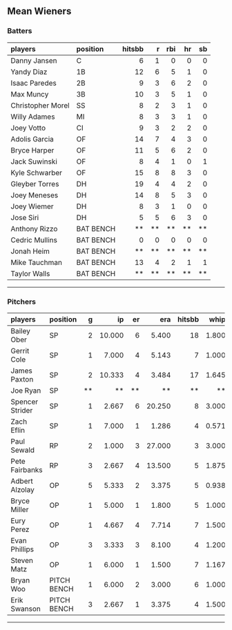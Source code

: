 ## Mean Wieners

### Batters

 
|players           |position  | hitsbb|  r| rbi| hr| sb| 
|:-----------------|:---------|------:|--:|---:|--:|--:| 
|Danny Jansen      |C         |      6|  1|   0|  0|  0| 
|Yandy Diaz        |1B        |     12|  6|   5|  1|  0| 
|Isaac Paredes     |2B        |      9|  3|   6|  2|  0| 
|Max Muncy         |3B        |     10|  3|   5|  1|  0| 
|Christopher Morel |SS        |      8|  2|   3|  1|  0| 
|Willy Adames      |MI        |      8|  3|   3|  1|  0| 
|Joey Votto        |CI        |      9|  3|   2|  2|  0| 
|Adolis Garcia     |OF        |     14|  7|   4|  3|  0| 
|Bryce Harper      |OF        |     11|  5|   6|  2|  0| 
|Jack Suwinski     |OF        |      8|  4|   1|  0|  1| 
|Kyle Schwarber    |OF        |     15|  8|   8|  3|  0| 
|Gleyber Torres    |DH        |     19|  4|   4|  2|  0| 
|Joey Meneses      |DH        |     14|  8|   5|  3|  0| 
|Joey Wiemer       |DH        |      8|  3|   1|  0|  0| 
|Jose Siri         |DH        |      5|  5|   6|  3|  0| 
|Anthony Rizzo     |BAT BENCH |     **| **|  **| **| **| 
|Cedric Mullins    |BAT BENCH |      0|  0|   0|  0|  0| 
|Jonah Heim        |BAT BENCH |     **| **|  **| **| **| 
|Mike Tauchman     |BAT BENCH |     13|  4|   2|  1|  1| 
|Taylor Walls      |BAT BENCH |     **| **|  **| **| **| 


* * *

### Pitchers

 
|players         |position    |  g|     ip| er|    era| hitsbb|  whip| so|  w| sv| 
|:---------------|:-----------|--:|------:|--:|------:|------:|-----:|--:|--:|--:| 
|Bailey Ober     |SP          |  2| 10.000|  6|  5.400|     18| 1.800| 12|  0|  0| 
|Gerrit Cole     |SP          |  1|  7.000|  4|  5.143|      7| 1.000|  3|  0|  0| 
|James Paxton    |SP          |  2| 10.333|  4|  3.484|     17| 1.645| 10|  1|  0| 
|Joe Ryan        |SP          | **|     **| **|     **|     **|    **| **| **| **| 
|Spencer Strider |SP          |  1|  2.667|  6| 20.250|      8| 3.000|  3|  0|  0| 
|Zach Eflin      |SP          |  1|  7.000|  1|  1.286|      4| 0.571|  8|  0|  0| 
|Paul Sewald     |RP          |  2|  1.000|  3| 27.000|      3| 3.000|  3|  0|  0| 
|Pete Fairbanks  |RP          |  3|  2.667|  4| 13.500|      5| 1.875|  4|  0|  1| 
|Adbert Alzolay  |OP          |  5|  5.333|  2|  3.375|      5| 0.938|  5|  0|  3| 
|Bryce Miller    |OP          |  1|  5.000|  1|  1.800|      5| 1.000| 10|  0|  0| 
|Eury Perez      |OP          |  1|  4.667|  4|  7.714|      7| 1.500|  7|  0|  0| 
|Evan Phillips   |OP          |  3|  3.333|  3|  8.100|      4| 1.200|  0|  0|  3| 
|Steven Matz     |OP          |  1|  6.000|  1|  1.500|      7| 1.167|  6|  1|  0| 
|Bryan Woo       |PITCH BENCH |  1|  6.000|  2|  3.000|      6| 1.000|  6|  0|  0| 
|Erik Swanson    |PITCH BENCH |  3|  2.667|  1|  3.375|      4| 1.500|  3|  1|  1| 


* * *


